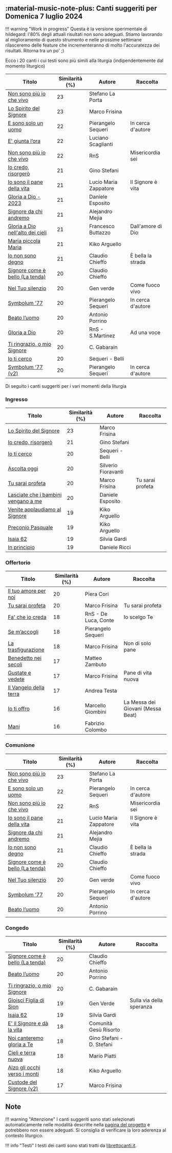 ## :material-music-note-plus: Canti suggeriti per Domenica 7 luglio 2024

!!! warning "Work in progress"
    Questa è la versione sperimentale di hildegard: l'80% degli attuali risultati non sono adeguati. Stiamo lavorando al miglioramento di questo strumento e nelle prossime settimane rilasceremo delle feature che incrementeranno di molto l'accuratezza dei risultati. Ritorna tra un po' ;) 

Ecco i 20 canti i cui testi sono più simili alla liturgia (indipendentemente dal momento liturgico)

| Titolo | Similarità (%) | Autore | Raccolta |
| --- | --- | --- | --- |
| [Non sono più io che vivo](https://www.librettocanti.it/mod_canti_gestione#!canto/vedi/1674) | 23 | Stefano La Porta |  |
| [Lo Spirito del Signore](https://www.librettocanti.it/mod_canti_gestione#!canto/vedi/282) | 23 | Marco Frisina |  |
| [E sono solo un uomo](https://www.librettocanti.it/mod_canti_gestione#!canto/vedi/179) | 22 | Pierangelo Sequeri  | In cerca d'autore |
| [E' giunta l’ora](https://www.librettocanti.it/mod_canti_gestione#!canto/vedi/170) | 22 | Luciano Scaglianti |  |
| [Non sono più io che vivo](https://www.librettocanti.it/mod_canti_gestione#!canto/vedi/2270) | 22 | RnS | Misericordia sei |
| [Io credo, risorgerò](https://www.librettocanti.it/mod_canti_gestione#!canto/vedi/249) | 21 | Gino Stefani |  |
| [Io sono il pane della vita](https://www.librettocanti.it/mod_canti_gestione#!canto/vedi/2354) | 21 | Lucio Maria Zappatore | Il Signore è vita |
| [Gloria a Dio - 2023](https://www.librettocanti.it/mod_canti_gestione#!canto/vedi/2799) | 21 | Daniele Esposito |  |
| [Signore da chi andremo](https://www.librettocanti.it/mod_canti_gestione#!canto/vedi/1709) | 21 | Alejandro Mejia |  |
| [Gloria a Dio nell'alto dei cieli](https://www.librettocanti.it/mod_canti_gestione#!canto/vedi/2176) | 21 | Francesco Buttazzo | Dall'amore di Dio |
| [Maria piccola Maria](https://www.librettocanti.it/mod_canti_gestione#!canto/vedi/2547) | 21 | Kiko Arguello |  |
| [Io non sono degno](https://www.librettocanti.it/mod_canti_gestione#!canto/vedi/253) | 21 | Claudio Chieffo | È bella la strada |
| [Signore come è bello (La tenda)](https://www.librettocanti.it/mod_canti_gestione#!canto/vedi/428) | 20 | Claudio Chieffo |  |
| [Nel Tuo silenzio](https://www.librettocanti.it/mod_canti_gestione#!canto/vedi/316) | 20 | Gen verde | Come fuoco vivo |
| [Symbolum ‘77](https://www.librettocanti.it/mod_canti_gestione#!canto/vedi/1675) | 20 | Pierangelo Sequeri | In cerca d'autore |
| [Beato l’uomo](https://www.librettocanti.it/mod_canti_gestione#!canto/vedi/78) | 20 | Antonio Porrino |  |
| [Gloria a Dio ](https://www.librettocanti.it/mod_canti_gestione#!canto/vedi/2628) | 20 | RnS - S.Martinez | Ad una voce |
| [Ti ringrazio, o mio Signore](https://www.librettocanti.it/mod_canti_gestione#!canto/vedi/1713) | 20 | C. Gabarain |  |
| [Io ti cerco](https://www.librettocanti.it/mod_canti_gestione#!canto/vedi/1759) | 20 | Sequeri - Belli |  |
| [Symbolum ‘77 (v2)](https://www.librettocanti.it/mod_canti_gestione#!canto/vedi/446) | 20 | Pierangelo Sequeri | In cerca d'autore |

Di seguito i canti suggeriti per i vari momenti della liturgia

### Ingresso

| Titolo | Similarità (%) | Autore | Raccolta |
| --- | --- | --- | --- |
| [Lo Spirito del Signore](https://www.librettocanti.it/mod_canti_gestione#!canto/vedi/282) | 23 | Marco Frisina |  |
| [Io credo, risorgerò](https://www.librettocanti.it/mod_canti_gestione#!canto/vedi/249) | 21 | Gino Stefani |  |
| [Io ti cerco](https://www.librettocanti.it/mod_canti_gestione#!canto/vedi/1759) | 20 | Sequeri - Belli |  |
| [Ascolta oggi ](https://www.librettocanti.it/mod_canti_gestione#!canto/vedi/2248) | 20 | Silverio Fioravanti |  |
| [Tu sarai profeta](https://www.librettocanti.it/mod_canti_gestione#!canto/vedi/464) | 20 | Marco Frisina | Tu sarai profeta |
| [Lasciate che i bambini vengano a me](https://www.librettocanti.it/mod_canti_gestione#!canto/vedi/2600) | 20 | Daniele Esposito |  |
| [Venite applaudiamo al Signore](https://www.librettocanti.it/mod_canti_gestione#!canto/vedi/2253) | 19 | Kiko Arguello |  |
| [Preconio Pasquale](https://www.librettocanti.it/mod_canti_gestione#!canto/vedi/1879) | 19 | Kiko Arguello |  |
| [Isaia 62](https://www.librettocanti.it/mod_canti_gestione#!canto/vedi/2155) | 19 | Silvia Gardi |  |
| [In principio](https://www.librettocanti.it/mod_canti_gestione#!canto/vedi/242) | 19 | Daniele Ricci |  |

### Offertorio

| Titolo | Similarità (%) | Autore | Raccolta |
| --- | --- | --- | --- |
| [Il tuo amore per noi](https://www.librettocanti.it/mod_canti_gestione#!canto/vedi/2305) | 20 | Piera Cori |  |
| [Tu sarai profeta](https://www.librettocanti.it/mod_canti_gestione#!canto/vedi/464) | 20 | Marco Frisina | Tu sarai profeta |
| [Fa' che io creda](https://www.librettocanti.it/mod_canti_gestione#!canto/vedi/2394) | 18 | RnS - De Luca, Conte | Io scelgo Te |
| [Se m’accogli](https://www.librettocanti.it/mod_canti_gestione#!canto/vedi/414) | 18 | Pierangelo Sequeri |  |
| [La trasfigurazione](https://www.librettocanti.it/mod_canti_gestione#!canto/vedi/2269) | 18 | Marco Frisina | Non di solo pane |
| [Benedetto nei secoli](https://www.librettocanti.it/mod_canti_gestione#!canto/vedi/2119) | 17 | Matteo Zambuto |  |
| [Gustate e vedete](https://www.librettocanti.it/mod_canti_gestione#!canto/vedi/2152) | 17 | Marco Frisina | Pane di vita nuova |
| [Il Vangelo della terra](https://www.librettocanti.it/mod_canti_gestione#!canto/vedi/1926) | 17 | Andrea Testa |  |
| [Io ti offro](https://www.librettocanti.it/mod_canti_gestione#!canto/vedi/1768) | 16 | Marcello Giombini | La Messa dei Giovani (Messa Beat) |
| [Mani](https://www.librettocanti.it/mod_canti_gestione#!canto/vedi/298) | 16 | Fabrizio Colombo |  |

### Comunione

| Titolo | Similarità (%) | Autore | Raccolta |
| --- | --- | --- | --- |
| [Non sono più io che vivo](https://www.librettocanti.it/mod_canti_gestione#!canto/vedi/1674) | 23 | Stefano La Porta |  |
| [E sono solo un uomo](https://www.librettocanti.it/mod_canti_gestione#!canto/vedi/179) | 22 | Pierangelo Sequeri  | In cerca d'autore |
| [Non sono più io che vivo](https://www.librettocanti.it/mod_canti_gestione#!canto/vedi/2270) | 22 | RnS | Misericordia sei |
| [Io sono il pane della vita](https://www.librettocanti.it/mod_canti_gestione#!canto/vedi/2354) | 21 | Lucio Maria Zappatore | Il Signore è vita |
| [Signore da chi andremo](https://www.librettocanti.it/mod_canti_gestione#!canto/vedi/1709) | 21 | Alejandro Mejia |  |
| [Io non sono degno](https://www.librettocanti.it/mod_canti_gestione#!canto/vedi/253) | 21 | Claudio Chieffo | È bella la strada |
| [Signore come è bello (La tenda)](https://www.librettocanti.it/mod_canti_gestione#!canto/vedi/428) | 20 | Claudio Chieffo |  |
| [Nel Tuo silenzio](https://www.librettocanti.it/mod_canti_gestione#!canto/vedi/316) | 20 | Gen verde | Come fuoco vivo |
| [Symbolum ‘77](https://www.librettocanti.it/mod_canti_gestione#!canto/vedi/1675) | 20 | Pierangelo Sequeri | In cerca d'autore |
| [Beato l’uomo](https://www.librettocanti.it/mod_canti_gestione#!canto/vedi/78) | 20 | Antonio Porrino |  |

### Congedo

| Titolo | Similarità (%) | Autore | Raccolta |
| --- | --- | --- | --- |
| [Signore come è bello (La tenda)](https://www.librettocanti.it/mod_canti_gestione#!canto/vedi/428) | 20 | Claudio Chieffo |  |
| [Beato l’uomo](https://www.librettocanti.it/mod_canti_gestione#!canto/vedi/78) | 20 | Antonio Porrino |  |
| [Ti ringrazio, o mio Signore](https://www.librettocanti.it/mod_canti_gestione#!canto/vedi/1713) | 20 | C. Gabarain |  |
| [Gioisci Figlia di Sion](https://www.librettocanti.it/mod_canti_gestione#!canto/vedi/205) | 19 | Gen Verde | Sulla via della speranza |
| [Isaia 62](https://www.librettocanti.it/mod_canti_gestione#!canto/vedi/2155) | 19 | Silvia Gardi |  |
| [E' il Signore e dà la vita](https://www.librettocanti.it/mod_canti_gestione#!canto/vedi/1777) | 18 | Comunità Gesù Risorto |  |
| [Noi canteremo gloria a Te](https://www.librettocanti.it/mod_canti_gestione#!canto/vedi/321) | 18 | Gino Stefani - D. Stefani |  |
| [Cieli e terra nuova](https://www.librettocanti.it/mod_canti_gestione#!canto/vedi/129) | 18 | Mario Piatti |  |
| [Alzo gli occhi verso i monti](https://www.librettocanti.it/mod_canti_gestione#!canto/vedi/2366) | 18 | Kiko Arguello |  |
| [Custode del Signore (v2)](https://www.librettocanti.it/mod_canti_gestione#!canto/vedi/2296) | 17 | Marco Frisina |  |

## Note
!!! warning "Attenzione"
    I canti suggeriti sono stati selezionati automaticamente nelle modalità descritte nella [pagina del progetto](https://hildegard.it/progetto/) e potrebbero non essere adeguati. Si consiglia di verificare la loro aderenza al contesto liturgico.

!!! info "Testi"
    I testi dei canti sono stati tratti da [librettocanti.it](https://www.librettocanti.it/).


